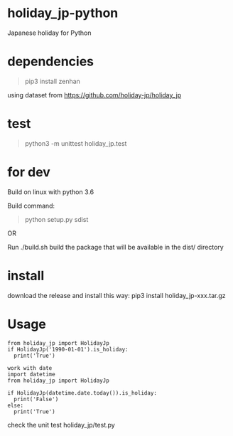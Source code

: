 # holiday_jp-python

Japanese holiday for Python

# dependencies
> pip3 install zenhan

using dataset from https://github.com/holiday-jp/holiday_jp

# test
> python3 -m unittest holiday_jp.test

# for dev
Build on linux with python 3.6

Build command:
> python setup.py sdist

OR

Run ./build.sh
build the package that will be available in the dist/ directory

# install

download the release and install this way:
pip3 install holiday_jp-xxx.tar.gz

# Usage

```
from holiday_jp import HolidayJp
if HolidayJp('1990-01-01').is_holiday:
  print('True')

work with date
import datetime
from holiday_jp import HolidayJp

if HolidayJp(datetime.date.today()).is_holiday:
  print('False')
else:
  print('True')
```

check the unit test holiday_jp/test.py

